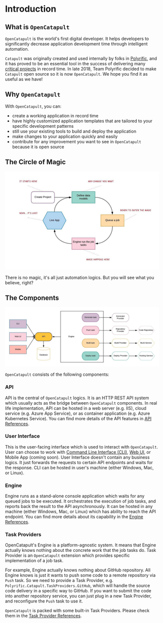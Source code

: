# Introduction

## What is `OpenCatapult`

`OpenCatapult` is the world's first digital developer. It helps developers to significantly decrease application development time through intelligent automation.

`Catapult` was originally created and used internally by folks in [Polyrific](https://polyrific.com), and it has proved to be an essential tool in the success of delivering many [critical projects](https://polyrific.com/past-projects) in record time. In late 2018, Team Polyrific decided to make `Catapult` open source so it is now `OpenCatapult`. We hope you find it as useful as we have!

## Why `OpenCatapult`

With `OpenCatapult`, you can:

* create a working application in record time
* have highly customized application templates that are tailored to your specific development patterns
* still use your existing tools to build and deploy the application
* make changes to your application quickly and easily
* contribute for any improvement you want to see in `OpenCatapult` because it is open source

## The Circle of Magic

![Circle of Magic](../img/circle.jpeg)

There is no magic, it's all just automation logics. But you will see what you believe, right?

## The Components

![Architecture](../img/general-arch.jpeg)

`OpenCatapult` consists of the following components:

### API

API is the central of `OpenCatapult` logics. It is an HTTP REST API system which usually acts as the bridge between `OpenCatapult` components. In real life implementation, API can be hosted in a web server (e.g. IIS), cloud service (e.g. Azure App Service), or as container application (e.g. Azure Kubernetes Service). You can find more details of the API features in [API References](../api/api.md).

### User Interface

This is the user-facing interface which is used to interact with `OpenCatapult`. User can choose to work with [Command Line Interface \(CLI\)](../cli/cli.md), [Web UI](../web/web.md), or Mobile App \(coming soon\). User Interface doesn't contain any business logics. It just forwards the requests to certain API endpoints and waits for the response. CLI can be hosted in user's machine (either Windows, Mac, or Linux).

### Engine

Engine runs as a stand-alone console application which waits for any queued jobs to be executed. It orchestrates the execution of job tasks, and reports back the result to the API asynchronously. It can be hosted in any machine (either Windows, Mac, or Linux) which has ability to reach the API endpoint. You can find more details about its capability in the [Engine References](../engine/engine.md).

### Task Providers

OpenCatapult's Engine is a platform-agnostic system. It means that Engine actually knows nothing about the concrete work that the job tasks do.
Task Provider is an `OpenCatapult` extension which provides specific implementation of a job task.

For example, Engine actually knows nothing about GitHub repository. All Engine knows is just it wants to push some code to a remote repository via `Push` task. So we need to provide a Task Provider, e.g. `Polyrific.Catapult.TaskProviders.GitHub`, which will handle the source code delivery in a specific way to GitHub. If you want to submit the code into another repository service, you can just plug in a new Task Provider, and reconfigure the `Push` task to use it.

`OpenCatapult` is packed with some built-in Task Providers. Please check them in the [Task Provider References](../task-providers/task-provider.md).
